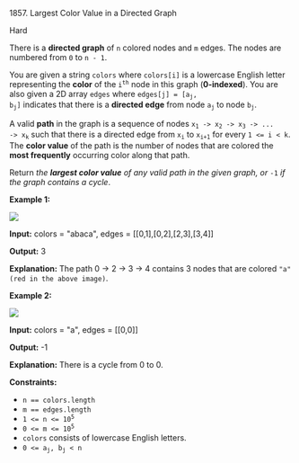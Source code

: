 1857\. Largest Color Value in a Directed Graph

Hard

There is a **directed graph** of `n` colored nodes and `m` edges. The nodes are numbered from `0` to `n - 1`.

You are given a string `colors` where `colors[i]` is a lowercase English letter representing the **color** of the <code>i<sup>th</sup></code> node in this graph (**0-indexed**). You are also given a 2D array `edges` where <code>edges[j] = [a<sub>j</sub>, b<sub>j</sub>]</code> indicates that there is a **directed edge** from node <code>a<sub>j</sub></code> to node <code>b<sub>j</sub></code>.

A valid **path** in the graph is a sequence of nodes <code>x<sub>1</sub> -> x<sub>2</sub> -> x<sub>3</sub> -> ... -> x<sub>k</sub></code> such that there is a directed edge from <code>x<sub>i</sub></code> to <code>x<sub>i+1</sub></code> for every `1 <= i < k`. The **color value** of the path is the number of nodes that are colored the **most frequently** occurring color along that path.

Return _the **largest color value** of any valid path in the given graph, or_ `-1` _if the graph contains a cycle_.

**Example 1:**

![](https://leetcode-in-java.github.io/src/main/java/g1801_1900/s1857_largest_color_value_in_a_directed_graph/leet1.png)

**Input:** colors = "abaca", edges = [[0,1],[0,2],[2,3],[3,4]]

**Output:** 3

**Explanation:** The path 0 -> 2 -> 3 -> 4 contains 3 nodes that are colored `"a" (red in the above image)`.

**Example 2:**

![](https://leetcode-in-java.github.io/src/main/java/g1801_1900/s1857_largest_color_value_in_a_directed_graph/leet2.png)

**Input:** colors = "a", edges = [[0,0]]

**Output:** -1

**Explanation:** There is a cycle from 0 to 0.

**Constraints:**

*   `n == colors.length`
*   `m == edges.length`
*   <code>1 <= n <= 10<sup>5</sup></code>
*   <code>0 <= m <= 10<sup>5</sup></code>
*   `colors` consists of lowercase English letters.
*   <code>0 <= a<sub>j</sub>, b<sub>j</sub> < n</code>
